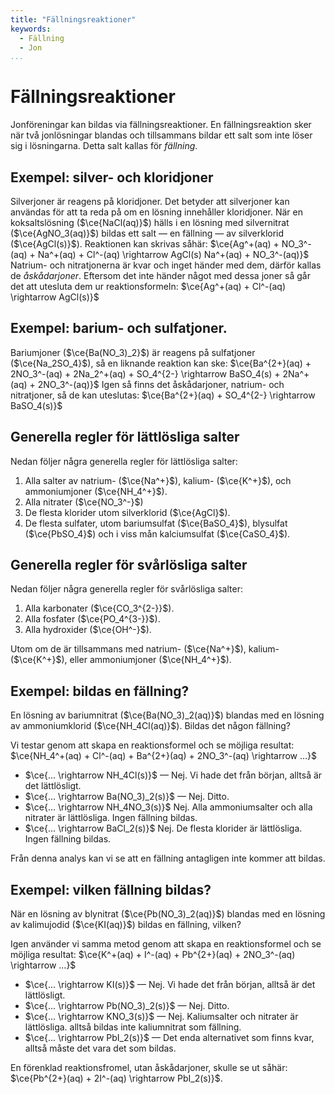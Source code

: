 ```yaml
---
title: "Fällningsreaktioner"
keywords:
  - Fällning
  - Jon
...
```


# Fällningsreaktioner
Jonföreningar kan bildas via fällningsreaktioner. En fällningsreaktion sker när två jonlösningar blandas och tillsammans bildar ett salt som inte löser sig i lösningarna. Detta salt kallas för _fällning_. 

## Exempel: silver- och kloridjoner
Silverjoner är reagens på kloridjoner. Det betyder att silverjoner kan användas för att ta reda på om en lösning innehåller kloridjoner. När en koksaltslösning ($\ce{NaCl(aq)}$) hälls i en lösning med silvernitrat ($\ce{AgNO_3(aq)}$) bildas ett salt — en fällning — av silverklorid ($\ce{AgCl(s)}$).
Reaktionen kan skrivas såhär: $\ce{Ag^+(aq) + NO_3^-(aq) + Na^+(aq) + Cl^-(aq) \rightarrow AgCl(s) Na^+(aq) + NO_3^-(aq)}$
Natrium- och nitratjonerna är kvar och inget händer med dem, därför kallas de _åskådarjoner_. Eftersom det inte händer något med dessa joner så går det att utesluta dem ur reaktionsformeln:
$\ce{Ag^+(aq) + Cl^-(aq) \rightarrow AgCl(s)}$

## Exempel: barium- och sulfatjoner.
Bariumjoner ($\ce{Ba(NO_3)_2}$) är reagens på sulfatjoner ($\ce{Na_2SO_4}$), så en liknande reaktion kan ske:
$\ce{Ba^{2+}(aq) + 2NO_3^-(aq) + 2Na_2^+(aq) + SO_4^{2-} \rightarrow BaSO_4(s) + 2Na^+(aq) + 2NO_3^-(aq)}$
Igen så finns det åskådarjoner, natrium- och nitratjoner, så de kan uteslutas:
$\ce{Ba^{2+}(aq) + SO_4^{2-} \rightarrow BaSO_4(s)}$

## Generella regler för lättlösliga salter
Nedan följer några generella regler för lättlösliga salter:
1. Alla salter av natrium- ($\ce{Na^+}$), kalium- ($\ce{K^+}$), och ammoniumjoner ($\ce{NH_4^+}$).
2. Alla nitrater ($\ce{NO_3^-}$)
3. De flesta klorider utom silverklorid ($\ce{AgCl}$).
4. De flesta sulfater, utom bariumsulfat ($\ce{BaSO_4}$), blysulfat ($\ce{PbSO_4}$) och i viss mån kalciumsulfat ($\ce{CaSO_4}$).

## Generella regler för svårlösliga salter
Nedan följer några generella regler för svårlösliga salter:
1. Alla karbonater ($\ce{CO_3^{2-}}$).
2. Alla fosfater ($\ce{PO_4^{3-}}$). 
3. Alla hydroxider ($\ce{OH^-}$).

Utom om de är tillsammans med natrium- ($\ce{Na^+}$), kalium- ($\ce{K^+}$), eller ammoniumjoner ($\ce{NH_4^+}$).

## Exempel: bildas en fällning?
En lösning av bariumnitrat ($\ce{Ba(NO_3)_2(aq)}$) blandas med en lösning av ammoniumklorid ($\ce{NH_4Cl(aq)}$). Bildas det någon fällning?

Vi testar genom att skapa en reaktionsformel och se möjliga resultat:
$\ce{NH_4^+(aq) + Cl^-(aq) + Ba^{2+}(aq) + 2NO_3^-(aq) \rightarrow ...}$ 
* $\ce{... \rightarrow NH_4Cl(s)}$ — Nej. Vi hade det från början, alltså är det lättlösligt.
* $\ce{... \rightarrow Ba(NO_3)_2(s)}$ — Nej. Ditto.
* $\ce{... \rightarrow NH_4NO_3(s)}$ Nej. Alla ammoniumsalter och alla nitrater är lättlösliga. Ingen fällning bildas.
* $\ce{... \rightarrow BaCl_2(s)}$ Nej. De flesta klorider är lättlösliga. Ingen fällning bildas.

Från denna analys kan vi se att en fällning antagligen inte kommer att bildas.

## Exempel: vilken fällning bildas?
När en lösning av blynitrat ($\ce{Pb(NO_3)_2(aq)}$) blandas med en lösning av kalimujodid ($\ce{KI(aq)}$) bildas en fällning, vilken?

Igen använder vi samma metod genom att skapa en reaktionsformel och se möjliga resultat:
$\ce{K^+(aq) + I^-(aq) + Pb^{2+}(aq) + 2NO_3^-(aq) \rightarrow ...}$
* $\ce{... \rightarrow KI(s)}$ —  Nej. Vi hade det från början, alltså är det lättlösligt.
* $\ce{... \rightarrow Pb(NO_3)_2(s)}$ — Nej. Ditto.
* $\ce{... \rightarrow KNO_3(s)}$ — Nej. Kaliumsalter och nitrater är lättlösliga. alltså bildas inte kaliumnitrat som fällning.
* $\ce{... \rightarrow PbI_2(s)}$ — Det enda alternativet som finns kvar, alltså måste det vara det som bildas.

En förenklad reaktionsfromel, utan åskådarjoner, skulle se ut såhär: $\ce{Pb^{2+}(aq) + 2I^-(aq) \rightarrow PbI_2(s)}$.